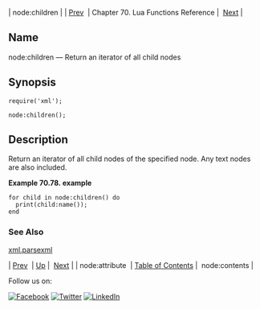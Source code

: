 | node:children |
| [Prev](lua.ref.xml.node_attribute.php)  | Chapter 70. Lua Functions Reference |  [Next](lua.ref.xml.node_contents.php) |

<a name="lua.ref.xml.node_children"></a>
## Name

node:children — Return an iterator of all child nodes

<a name="idp19420768"></a>
## Synopsis

`require('xml');`

`node:children();`

<a name="idp19423728"></a>
## Description

Return an iterator of all child nodes of the specified node. Any text nodes are also included.

<a name="lua.ref.xml.node_children.example"></a>

**Example 70.78. example**

```
for child in node:children() do
  print(child:name());
end
```

<a name="idp19427632"></a>
### See Also

[xml.parsexml](lua.ref.xml.parsexml.php "xml.parsexml")

| [Prev](lua.ref.xml.node_attribute.php)  | [Up](lua.function.details.php) |  [Next](lua.ref.xml.node_contents.php) |
| node:attribute  | [Table of Contents](index.php) |  node:contents |

Follow us on:

[![Facebook](https://support.messagesystems.com/images/icon-facebook.png)](http://www.facebook.com/messagesystems) [![Twitter](https://support.messagesystems.com/images/icon-twitter.png)](http://twitter.com/#!/MessageSystems) [![LinkedIn](https://support.messagesystems.com/images/icon-linkedin.png)](http://www.linkedin.com/company/message-systems)